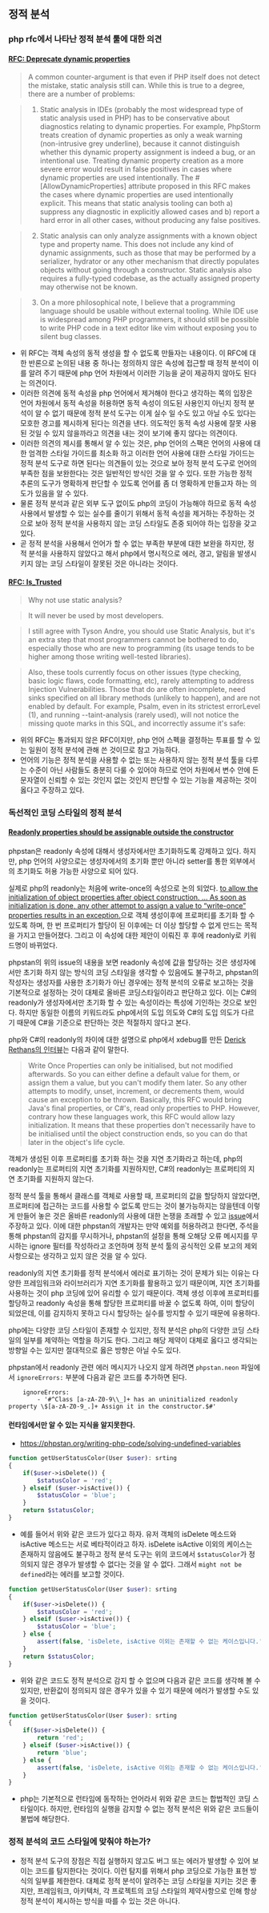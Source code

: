 ## 정적 분석

### php rfc에서 나타난 정적 분석 툴에 대한 의견

#### [RFC: Deprecate dynamic properties](https://wiki.php.net/rfc/deprecate_dynamic_properties)
> A common counter-argument is that even if PHP itself does not detect the mistake, static analysis still can. While this is true to a degree, there are a number of problems:

> 1. Static analysis in IDEs (probably the most widespread type of static analysis used in PHP) has to be conservative about diagnostics relating to dynamic properties. For example, PhpStorm treats creation of dynamic properties as only a weak warning (non-intrusive grey underline), because it cannot distinguish whether this dynamic property assignment is indeed a bug, or an intentional use. Treating dynamic property creation as a more severe error would result in false positives in cases where dynamic properties are used intentionally. The #[AllowDynamicProperties] attribute proposed in this RFC makes the cases where dynamic properties are used intentionally explicit. This means that static analysis tooling can both
> a) suppress any diagnostic in explicitly allowed cases and
> b) report a hard error in all other cases, without producing any false positives.

> 2. Static analysis can only analyze assignments with a known object type and property name. This does not include any kind of dynamic assignments, such as those that may be performed by a serializer, hydrator or any other mechanism that directly populates objects without going through a constructor. Static analysis also requires a fully-typed codebase, as the actually assigned property may otherwise not be known.

> 3. On a more philosophical note, I believe that a programming language should be usable without external tooling. While IDE use is widespread among PHP programmers, it should still be possible to write PHP code in a text editor like vim without exposing you to silent bug classes.

- 위 RFC는 객체 속성의 동적 생성을 할 수 없도록 만들자는 내용이다. 이 RFC에 대한 반론으로 논의된 내용 중 하나는 정의하지 않은 속성에 접근할 때 정적 분석이 이를 알려 주기 때문에 php 언어 차원에서 이러한 기능을 굳이 제공하지 않아도 된다는 의견이다.
- 이러한 의견에 동적 속성을 php 언어에서 제거해야 한다고 생각하는 쪽의 입장은 언어 차원에서 동적 속성을 허용하면 동적 속성이 의도된 사용인지 아닌지 정적 분석이 알 수 없기 때문에 정적 분석 도구는 이게 실수 일 수도 있고 아닐 수도 있다는 모호한 경고를 제시하게 된다는 의견을 낸다. 의도적인 동적 속성 사용에 잘못 사용된 것일 수 있지 않을까라고 의견을 내는 것이 보기에 좋지 않다는 의견이다.
- 이러한 의견의 제시를 통해서 알 수 있는 것은, php 언어의 스팩은 언어의 사용에 대한 엄격한 스타일 가이드를 최소화 하고 이러한 언어 사용에 대한 스타일 가이드는 정적 분석 도구로 하면 된다는 의견들이 있는 것으로 보아 정적 분석 도구로 언어의 부족한 점을 보완한다는 것은 일반적인 방식인 것을 알 수 있다. 또한 가능한 정적 추론의 도구가 명확하게 판단할 수 있도록 언어를 좀 더 명확하게 만들고자 하는 의도가 있음을 알 수 있다.
- 물론 정적 분석과 같은 외부 도구 없이도 php의 코딩이 가능해야 하므로 동적 속성 사용에서 발생할 수 있는 실수를 줄이기 위해서 동적 속성을 제거하는 주장하는 것으로 보아 정적 분석을 사용하지 않는 코딩 스타일도 존중 되어야 하는 입장을 갖고 있다.
- 곧 정적 분석을 사용해서 언어가 할 수 없는 부족한 부분에 대한 보완을 하지만, 정적 분석을 사용하지 않았다고 해서 php에서 명시적으로 에러, 경고, 알림을 발생시키지 않는 코딩 스타일이 잘못된 것은 아니라는 것이다.

#### [RFC: Is_Trusted](https://wiki.php.net/rfc/is_trusted#static_analysis)
> Why not use static analysis?

> It will never be used by most developers.

> I still agree with Tyson Andre, you should use Static Analysis, but it's an extra step that most programmers cannot be bothered to do, especially those who are new to programming (its usage tends to be higher among those writing well-tested libraries).

> Also, these tools currently focus on other issues (type checking, basic logic flaws, code formatting, etc), rarely attempting to address Injection Vulnerabilities. Those that do are often incomplete, need sinks specified on all library methods (unlikely to happen), and are not enabled by default. For example, Psalm, even in its strictest errorLevel (1), and running --taint-analysis (rarely used), will not notice the missing quote marks in this SQL, and incorrectly assume it's safe:

- 위의 RFC는 통과되지 않은 RFC이지만, php 언어 스펙을 결정하는 투표를 할 수 있는 일원이 정적 분석에 관해 쓴 것이므로 참고 가능하다.
- 언어의 기능은 정적 분석을 사용할 수 없는 또는 사용하지 않는 정적 분석 툴을 다루는 수준이 아닌 사람들도 충분히 다룰 수 있어야 하므로 언어 차원에서 변수 안에 든 문자열이 신뢰할 수 있는 것인지 없는 것인지 판단할 수 있는 기능을 제공하는 것이 옳다고 주장하고 있다.

### 독선적인 코딩 스타일의 정적 분석

#### [Readonly properties should be assignable outside the constructor](https://github.com/phpstan/phpstan/issues/6562)

phpstan은 readonly 속성에 대해서 생성자에서만 초기화하도록 강제하고 있다. 하지만, php 언어의 사양으로는 생성자에서의 초기화 뿐만 아니라 setter를 통한 외부에서의 초기화도 허용 가능한 사양으로 되어 있다.

실제로 php의 readonly는 처음에 write-once의 속성으로 논의 되었다. [to allow the initialization of object properties after object construction. ... As soon as initialization is done, any other attempt to assign a value to “write-once” properties results in an exception.](https://wiki.php.net/rfc/write_once_properties)으로 객체 생성이후에 프로퍼티를 초기화 할 수 있도록 하며, 한 번 프로퍼티가 할당이 된 이후에는 더 이상 할당할 수 없게 만드는 목적을 가지고 만들어졌다. 그리고 이 속성에 대한 제안이 이뤄진 후 후에 readonly로 키워드명이 바뀌었다.

phpstan의 위의 issue의 내용을 보면 readonly 속성에 값을 할당하는 것은 생성자에서만 초기화 하지 않는 방식의 코딩 스타일을 생각할 수 있음에도 불구하고, phpstan의 작성자는 생성자를 사용한 초기화가 아닌 경우에는 정적 분석의 오류로 보고하는 것을 기본적으로 설정하는 것이 대체로 올바른 코딩스타일이라고 판단하고 있다. 이는 C#의 readonly가 생성자에서만 초기화 할 수 있는 속성이라는 특성에 기인하는 것으로 보인다. 하지만 동일한 이름의 키워드라도 php에서의 도입 의도와 C#의 도입 의도가 다르기 때문에 C#을 기준으로 판단하는 것은 적절하지 않다고 본다. 

php와 C#의 readonly의 차이에 대한 설명으로 php에서 xdebug를 만든 [Derick Rethans의 인터뷰](https://derickrethans.nl/phpinternalsnews-44.html)는 다음과 같이 말한다.
> Write Once Properties can only be initialised, but not modified afterwards. So you can either define a default value for them, or assign them a value, but you can't modify them later. So any other attempts to modify, unset, increment, or decrements them, would cause an exception to be thrown. Basically, this RFC would bring Java's final properties, or C#'s, read only properties to PHP. However, contrary how these languages work, this RFC would allow lazy initialization. It means that these properties don't necessarily have to be initialised until the object construction ends, so you can do that later in the object's life cycle.

객체가 생성된 이후 프로퍼티를 초기화 하는 것을 지연 초기화라고 하는데, php의 readonly는 프로퍼티의 지연 초기화를 지원하지만, C#의 readonly는 프로퍼티의 지연 초기화를 지원하지 않는다.

정적 분석 툴을 통해서 클래스를 객체로 사용할 때, 프로퍼티의 값을 할당하지 않았다면, 프로퍼티에 접근하는 코드를 사용할 수 없도록 만드는 것이 불가능하지는 않을텐데 이렇게 만들어 놓은 것은 올바른 readonly의 사용에 대한 논쟁을 초래할 수 있고 [issue](https://github.com/phpstan/phpstan/issues/6562)에서 주장하고 있다. 이에 대한 phpstan의 개발자는 만약 예외를 허용하려고 한다면, 주석을 통해 phpstan의 감지를 무시하거나, phpstan의 설정을 통해 오해당 오류 메시지를 무시하는 ignore 필터를 작성하라고 조언하며 정적 분석 툴의 공식적인 오류 보고의 제외 사항으로는 생각하고 있지 않은 것을 알 수 있다.

readonly의 지연 초기화를 정적 분석에서 에러로 표기하는 것이 문제가 되는 이유는 다양한 프레임워크와 라이브러리가 지연 초기화를 활용하고 있기 때문이며, 지연 초기화를 사용하는 것이 php 코딩에 있어 유리할 수 있기 때문이다. 객체 생성 이후에 프로퍼티를 할당하고 readonly 속성을 통해 할당한 프로퍼티를 바꿀 수 없도록 하여, 이미 할당이 되었은데, 이를 감지하지 못하고 다시 할당하는 실수를 방지할 수 있기 때문에 유용하다.

php에는 다양한 코딩 스타일이 존재할 수 있지만, 정적 분석은 php의 다양한 코딩 스타일의 일부를 제약하는 역할을 하기도 한다. 그리고 해당 제약이 대체로 옳다고 생각되는 방향일 수는 있지만 절대적으로 옳은 방향은 아닐 수도 있다.

phpstan에서 readonly 관련 에러 메시지가 나오지 않게 하려면 `phpstan.neon` 파일에서 `ignoreErrors:` 부분에 다음과 같은 코드를 추가하면 된다.
```
    ignoreErrors:
        - '#^Class [a-zA-Z0-9\\_]+ has an uninitialized readonly property \$[a-zA-Z0-9_.]+ Assign it in the constructor.$#'
```

#### 런타임에서만 알 수 있는 지식을 알지못한다.

- https://phpstan.org/writing-php-code/solving-undefined-variables
```php
function getUserStatusColor(User $user): srting
{
    if($user->isDelete()) {
        $statusColor = 'red';
    } elseif ($user->isActive()) {
        $statusColor = 'blue';
    }
    return $statusColor;
}
```
- 예를 들어서 위와 같은 코드가 있다고 하자. 유저 객체의 isDelete 메소드와 isActive 메소드는 서로 베타적이라고 하자. isDelete isActive 이외의 케이스는 존재하지 않음에도 불구하고 정적 분석 도구는 위의 코드에서 `$statusColor`가 정의되지 않은 경우가 발생할 수 없다는 것을 알 수 없다. 그래서 `might not be defined`라는 에러를 보고할 것이다.
```php
function getUserStatusColor(User $user): srting
{
    if($user->isDelete()) {
        $statusColor = 'red';
    } elseif ($user->isActive()) {
        $statusColor = 'blue';
    } else {
        assert(false, 'isDelete, isActive 이외는 존재할 수 없는 케이스입니다.');
    }
    return $statusColor;
}
```
- 위와 같은 코드도 정적 분석으로 감지 할 수 없으며 다음과 같은 코드를 생각해 볼 수 있지만, 반환값이 정의되지 않은 경우가 있을 수 있기 때문에 에러가 발생할 수도 있을 것이다.
```php
function getUserStatusColor(User $user): srting
{
    if($user->isDelete()) {
        return 'red';
    } elseif ($user->isActive()) {
        return 'blue';
    } else {
        assert(false, 'isDelete, isActive 이외는 존재할 수 없는 케이스입니다.');
    }
}
```
- php는 기본적으로 런타임에 동작하는 언어라서 위와 같은 코드는 합법적인 코딩 스타일이다. 하지만, 런타임의 실행을 감지할 수 없는 정적 분석은 위와 같은 코드들이 불법에 해당한다.

### 정적 분석의 코드 스타일에 맞춰야 하는가?
- 정적 분석 도구의 장점은 직접 실행하지 않고도 버그 또는 에러가 발생할 수 있어 보이는 코드를 탐지한다는 것이다. 이런 탐지를 위해서 php 코딩으로 가능한 표현 방식의 일부를 제한한다. 대체로 정적 분석이 알려주는 코딩 스타일을 지키는 것은 좋지만, 프레임워크, 아키텍처, 각 프로젝트의 코딩 스타일의 제약사항으로 인해 항상 정적 분석이 제시하는 방식을 따를 수 있는 것은 아니다.
